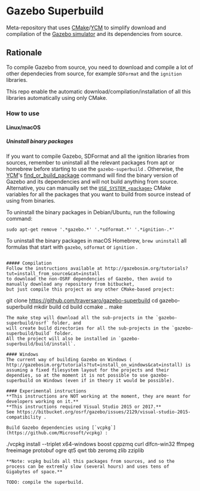 

Gazebo Superbuild
=================

Meta-repository that uses [CMake](https://cmake.org/)/[YCM](http://robotology.github.io/ycm) to simplify download and compilation of the [Gazebo simulator](http://gazebosim.org/) and its dependencies from source.

## Rationale
To compile Gazebo from source, you need to download and compile a lot of other
dependecies from source, for example `SDFormat` and the `ignition` libraries. 

This repo enable the automatic download/compilation/installation of all this libraries 
automatically using only CMake. 

### How to use 

#### Linux/macOS

##### Uninstall binary packages

If you want to compile Gazebo, SDFormat and all the ignition libraries from sources, remember to uninstall all the relevant 
packages from apt or homebrew before starting to use the `gazebo-superbuild` . Otherwise, the [YCM](http://robotology.github.io/ycm)'s [find_or_build_package](http://robotology.github.io/ycm/gh-pages/git-master/module/FindOrBuildPackage.html#find_or_build_package) command will find the binary version of Gazebo and its dependencies and will not build anything from source. Alternative, you can manually set the [`USE_SYSTEM_<package>`](http://robotology.github.io/ycm/gh-pages/git-master/manual/ycm-superbuild.7.html?highlight=use_system_#ycm-superbuild-manual-for-developers) CMake variables for all the packages that you want to build from source instead of using from binaries.

To uninstall the binary packages in Debian/Ubuntu, run the following command: 
~~~
sudo apt-get remove '.*gazebo.*' '.*sdformat.*' '.*ignition-.*'
~~~


To uninstall the binary packages in macOS Homebrew, `brew uninstall` all formulas that start with `gazebo`, `sdformat` or `ignition` .

~~~

##### Compilation 
Follow the instructions available at http://gazebosim.org/tutorials?tut=install_from_source&cat=install 
to download the non-OSRF dependencies of Gazebo, then avoid to manually download any repository from bitbucket, 
but just compile this project as any other CMake-based project: 
~~~
git clone https://github.com/traversaro/gazebo-superbuild
cd gazebo-superbuild
mkdir build
cd build
ccmake ..
make
~~~
The make step will download all the sub-projects in the `gazebo-superbuild/osrf` folder, and 
will create build directories for all the sub-projects in the `gazebo-superbuild/build` folder. 
All the project will also be installed in `gazebo-superbuild/build/install`. 

#### Windows 
The current way of building Gazebo on Windows ( http://gazebosim.org/tutorials?tut=install_on_windows&cat=install) is assuming a fixed filesystem layout for the projects and their dependies, so at the moment it is not possible to use gazebo-superbuild on Windows (even if in theory it would be possible).

#### Experimental instructions 
**This instructions are NOT working at the moment, they are meant for developers working on it.**
**This instructions required Visual Studio 2015 or 2017.**
See https://bitbucket.org/osrf/gazebo/issues/2129/visual-studio-2015-compatibility .

Build Gazebo dependencies using [`vcpkg`](https://github.com/Microsoft/vcpkg) : 
~~~
./vcpkg install --triplet x64-windows boost cppzmq curl dlfcn-win32 ffmpeg freeimage protobuf ogre qt5 qwt tbb zeromq zlib zziplib
~~~
**Note: vcpkg builds all this packages from sources, and so the process can be extremly slow (several hours) and uses tens of Gigabytes of space.**

TODO: compile the superbuild.


